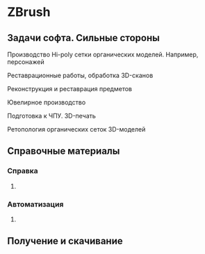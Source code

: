 # ZBrush

## Задачи софта. Сильные стороны

Производство Hi-poly сетки органических моделей. Например, персонажей

Реставрационные работы, обработка 3D-сканов

Реконструкция и реставрация предметов

Ювелирное производство

Подготовка к ЧПУ. 3D-печать

Ретопология органических сеток 3D-моделей

## Справочные материалы

### Справка

1.

### Автоматизация

1.

## Получение и скачивание
